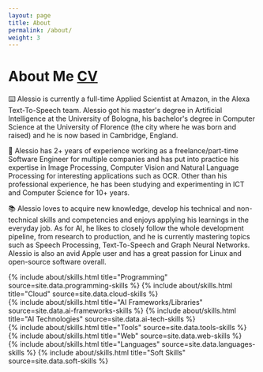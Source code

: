 ```yaml
---
layout: page
title: About
permalink: /about/
weight: 3
---
```


# **About Me** <span><a href="https://github.com/Wadaboa/cv-resume/raw/master/cv.pdf" class="btn btn-info" id="cv-button">CV</a></span>

:keyboard: Alessio is currently a full-time Applied Scientist at Amazon, in the Alexa Text-To-Speech team. Alessio got his master's degree in Artificial Intelligence at the University of Bologna, his bachelor's degree in Computer Science at the University of Florence (the city where he was born and raised) and he is now based in Cambridge, England.

:robot: Alessio has 2+ years of experience working as a freelance/part-time Software Engineer for multiple companies and has put into practice his expertise in Image Processing, Computer Vision and Natural Language Processing for interesting applications such as OCR. Other than his professional experience, he has been studying and experimenting in ICT and Computer Science for 10+ years.

:books: Alessio loves to acquire new knowledge, develop his technical and non-technical skills and competencies and enjoys applying his learnings in the everyday job. As for AI, he likes to closely follow the whole development pipeline, from research to production, and he is currently mastering topics such as Speech Processing, Text-To-Speech and Graph Neural Networks. Alessio is also an avid Apple user and has a great passion for Linux and open-source software overall.

<div class="row skills-row">
{% include about/skills.html title="Programming" source=site.data.programming-skills %}
{% include about/skills.html title="Cloud" source=site.data.cloud-skills %}
</div>
<div class="row skills-row">
{% include about/skills.html title="AI Frameworks/Libraries" source=site.data.ai-frameworks-skills %}
{% include about/skills.html title="AI Technologies" source=site.data.ai-tech-skills %}
</div>
<div class="row skills-row">
{% include about/skills.html title="Tools" source=site.data.tools-skills %}
{% include about/skills.html title="Web" source=site.data.web-skills %}
</div>
<div class="row skills-row">
{% include about/skills.html title="Languages" source=site.data.languages-skills %}
{% include about/skills.html title="Soft Skills" source=site.data.soft-skills %}
</div>
